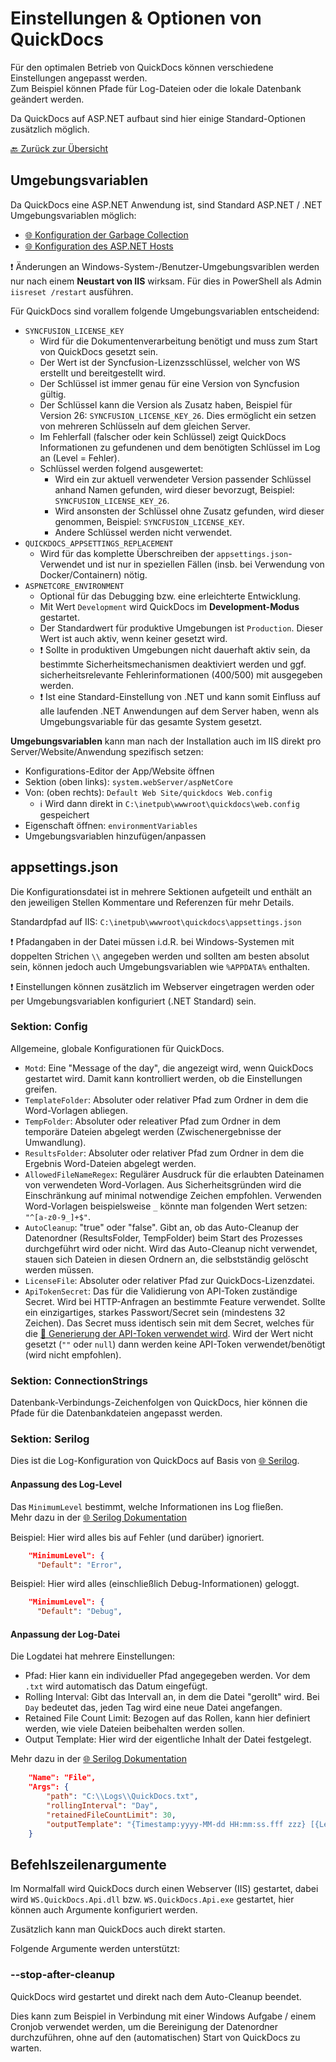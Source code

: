 # Einstellungen & Optionen von QuickDocs

Für den optimalen Betrieb von QuickDocs können verschiedene Einstellungen angepasst werden.  
Zum Beispiel können Pfade für Log-Dateien oder die lokale Datenbank geändert werden.

Da QuickDocs auf ASP\.NET aufbaut sind hier einige Standard-Optionen zusätzlich möglich.

[🔙 Zurück zur Übersicht](_toc.md)

## Umgebungsvariablen

Da QuickDocs eine ASP\.NET Anwendung ist, sind Standard ASP\.NET / \.NET Umgebungsvariablen möglich:

-   [🌐 Konfiguration der Garbage Collection](https://learn.microsoft.com/en-us/dotnet/core/runtime-config/garbage-collector)
-   [🌐 Konfiguration des ASP\.NET Hosts](https://learn.microsoft.com/en-us/aspnet/core/fundamentals/host/web-host?view=aspnetcore-8.0#host-configuration-values)

❗ Änderungen an Windows-System-/Benutzer-Umgebungsvariblen werden nur nach einem **Neustart von IIS** wirksam. Für dies in PowerShell als Admin `iisreset /restart` ausführen.

Für QuickDocs sind vorallem folgende Umgebungsvariablen entscheidend:

-   `SYNCFUSION_LICENSE_KEY`
    -   Wird für die Dokumentenverarbeitung benötigt und muss zum Start von QuickDocs gesetzt sein.
    -   Der Wert ist der Syncfusion-Lizenzsschlüssel, welcher von WS erstellt und bereitgestellt wird.
    -   Der Schlüssel ist immer genau für eine Version von Syncfusion gültig.
    -   Der Schlüssel kann die Version als Zusatz haben, Beispiel für Version 26: `SYNCFUSION_LICENSE_KEY_26`. Dies ermöglicht ein setzen von mehreren Schlüsseln auf dem gleichen Server.
    -   Im Fehlerfall (falscher oder kein Schlüssel) zeigt QuickDocs Informationen zu gefundenen und dem benötigten Schlüssel im Log an (Level = Fehler).
    -   Schlüssel werden folgend ausgewertet:
        -   Wird ein zur aktuell verwendeter Version passender Schlüssel anhand Namen gefunden, wird dieser bevorzugt, Beispiel: `SYNCFUSION_LICENSE_KEY_26`.
        -   Wird ansonsten der Schlüssel ohne Zusatz gefunden, wird dieser genommen, Beispiel: `SYNCFUSION_LICENSE_KEY`.
        -   Andere Schlüssel werden nicht verwendet.
-   `QUICKDOCS_APPSETTINGS_REPLACEMENT`
    -   Wird für das komplette Überschreiben der `appsettings.json`-Verwendet und ist nur in speziellen Fällen (insb. bei Verwendung von Docker/Containern) nötig.
-   `ASPNETCORE_ENVIRONMENT`
    -   Optional für das Debugging bzw. eine erleichterte Entwicklung.
    -   Mit Wert `Development` wird QuickDocs im **Development-Modus** gestartet.
    -   Der Standardwert für produktive Umgebungen ist `Production`. Dieser Wert ist auch aktiv, wenn keiner gesetzt wird.
    -   ❗ Sollte in produktiven Umgebungen nicht dauerhaft aktiv sein, da bestimmte Sicherheitsmechanismen deaktiviert werden und ggf. sicherheitsrelevante Fehlerinformationen (400/500) mit ausgegeben werden.
    -   ❗ Ist eine Standard-Einstellung von .NET und kann somit Einfluss auf alle laufenden .NET Anwendungen auf dem Server haben, wenn als Umgebungsvariable für das gesamte System gesetzt.

**Umgebungsvariablen** kann man nach der Installation auch im IIS direkt pro Server/Website/Anwendung spezifisch setzen:

-   Konfigurations-Editor der App/Website öffnen
-   Sektion (oben links): `system.webServer/aspNetCore`
-   Von: (oben rechts): `Default Web Site/quickdocs Web.config`
    -   ℹ️ Wird dann direkt in `C:\inetpub\wwwroot\quickdocs\web.config` gespeichert
-   Eigenschaft öffnen: `environmentVariables`
-   Umgebungsvariablen hinzufügen/anpassen

## appsettings.json

Die Konfigurationsdatei ist in mehrere Sektionen aufgeteilt und enthält an den jeweiligen Stellen Kommentare und Referenzen für mehr Details.

Standardpfad auf IIS: `C:\inetpub\wwwroot\quickdocs\appsettings.json`

❗ Pfadangaben in der Datei müssen i.d.R. bei Windows-Systemen mit doppelten Strichen `\\` angegeben werden und sollten am besten absolut sein, können jedoch auch Umgebungsvariablen wie `%APPDATA%` enthalten.

❗ Einstellungen können zusätzlich im Webserver eingetragen werden oder per Umgebungsvariablen konfiguriert (.NET Standard) sein.

### Sektion: Config

Allgemeine, globale Konfigurationen für QuickDocs.

-   `Motd`: Eine "Message of the day", die angezeigt wird, wenn QuickDocs gestartet wird. Damit kann kontrolliert werden, ob die Einstellungen greifen.
-   `TemplateFolder`: Absoluter oder relativer Pfad zum Ordner in dem die Word-Vorlagen abliegen.
-   `TempFolder`: Absoluter oder releativer Pfad zum Ordner in dem temporäre Dateien abgelegt werden (Zwischenergebnisse der Umwandlung).
-   `ResultsFolder`: Absoluter oder relativer Pfad zum Ordner in dem die Ergebnis Word-Dateien abgelegt werden.
-   `AllowedFileNameRegex`: Regulärer Ausdruck für die erlaubten Dateinamen von verwendeten Word-Vorlagen. Aus Sicherheitsgründen wird die Einschränkung auf minimal notwendige Zeichen empfohlen. Verwenden Word-Vorlagen beispielsweise `_` könnte man folgenden Wert setzen: `"^[a-z0-9_]+$"`.
-   `AutoCleanup`: "true" oder "false". Gibt an, ob das Auto-Cleanup der Datenordner (ResultsFolder, TempFolder) beim Start des Prozesses durchgeführt wird oder nicht. Wird das Auto-Cleanup nicht verwendet, stauen sich Dateien in diesen Ordnern an, die selbstständig gelöscht werden müssen.
-   `LicenseFile`: Absoluter oder relativer Pfad zur QuickDocs-Lizenzdatei.
-   `ApiTokenSecret`: Das für die Validierung von API-Token zuständige Secret. Wird bei HTTP-Anfragen an bestimmte Feature verwendet. Sollte ein einzigartiges, starkes Passwort/Secret sein (mindestens 32 Zeichen). Das Secret muss identisch sein mit dem Secret, welches für die [📄 Generierung der API-Token verwendet wird](../integration/api.md#api-token). Wird der Wert nicht gesetzt (`""` oder `null`) dann werden keine API-Token verwendet/benötigt (wird nicht empfohlen).

### Sektion: ConnectionStrings

Datenbank-Verbindungs-Zeichenfolgen von QuickDocs, hier können die Pfade für die Datenbankdateien angepasst werden.

### Sektion: Serilog

Dies ist die Log-Konfiguration von QuickDocs auf Basis von [🌐 Serilog](https://github.com/serilog/serilog).

#### Anpassung des Log-Level

Das `MinimumLevel` bestimmt, welche Informationen ins Log fließen.  
Mehr dazu in der [🌐 Serilog Dokumentation](https://github.com/serilog/serilog/wiki/Configuration-Basics#minimum-level)

Beispiel: Hier wird alles bis auf Fehler (und darüber) ignoriert.

```json
    "MinimumLevel": {
      "Default": "Error",
```

Beispiel: Hier wird alles (einschließlich Debug-Informationen) geloggt.

```json
    "MinimumLevel": {
      "Default": "Debug",
```

#### Anpassung der Log-Datei

Die Logdatei hat mehrere Einstellungen:

-   Pfad: Hier kann ein individueller Pfad angegegeben werden. Vor dem `.txt` wird automatisch das Datum eingefügt.
-   Rolling Interval: Gibt das Intervall an, in dem die Datei "gerollt" wird. Bei `Day` bedeutet das, jeden Tag wird eine neue Datei angefangen.
-   Retained File Count Limit: Bezogen auf das Rollen, kann hier definiert werden, wie viele Dateien beibehalten werden sollen.
-   Output Template: Hier wird der eigentliche Inhalt der Datei festgelegt.

Mehr dazu in der [🌐 Serilog Dokumentation](https://github.com/serilog/serilog-sinks-file)

```json
    "Name": "File",
    "Args": {
        "path": "C:\\Logs\\QuickDocs.txt",
        "rollingInterval": "Day",
        "retainedFileCountLimit": 30,
        "outputTemplate": "{Timestamp:yyyy-MM-dd HH:mm:ss.fff zzz} [{Level:u3}] {Message:lj}{NewLine}{Exception}"
    }
```

## Befehlszeilenargumente

Im Normalfall wird QuickDocs durch einen Webserver (IIS) gestartet, dabei wird `WS.QuickDocs.Api.dll` bzw. `WS.QuickDocs.Api.exe` gestartet, hier können auch Argumente konfiguriert werden.

Zusätzlich kann man QuickDocs auch direkt starten.

Folgende Argumente werden unterstützt:

### --stop-after-cleanup

QuickDocs wird gestartet und direkt nach dem Auto-Cleanup beendet.

Dies kann zum Beispiel in Verbindung mit einer Windows Aufgabe / einem Cronjob verwendet werden, um die Bereinigung der Datenordner durchzuführen, ohne auf den (automatischen) Start von QuickDocs zu warten.
